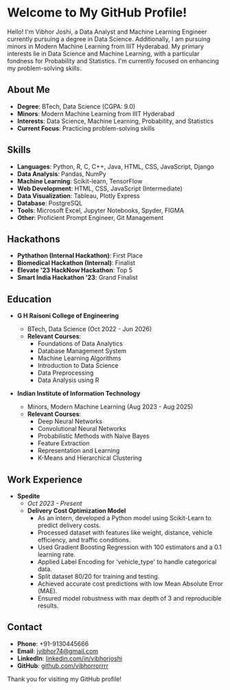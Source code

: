 # Welcome to My GitHub Profile!

Hello! I'm Vibhor Joshi, a Data Analyst and Machine Learning Engineer currently pursuing a degree in Data Science. Additionally, I am pursuing minors in Modern Machine Learning from IIIT Hyderabad. My primary interests lie in Data Science and Machine Learning, with a particular fondness for Probability and Statistics. I'm currently focused on enhancing my problem-solving skills.

## About Me

- **Degree**: BTech, Data Science (CGPA: 9.0)
- **Minors**: Modern Machine Learning from IIIT Hyderabad
- **Interests**: Data Science, Machine Learning, Probability, and Statistics
- **Current Focus**: Practicing problem-solving skills

## Skills

- **Languages**: Python, R, C, C++, Java, HTML, CSS, JavaScript, Django
- **Data Analysis**: Pandas, NumPy
- **Machine Learning**: Scikit-learn, TensorFlow
- **Web Development**: HTML, CSS, JavaScript (Intermediate)
- **Data Visualization**: Tableau, Plotly Express
- **Database**: PostgreSQL
- **Tools**: Microsoft Excel, Jupyter Notebooks, Spyder, FIGMA
- **Other**: Proficient Prompt Engineer, Git Management

## Hackathons

- **Pythathon (Internal Hackathon)**: First Place
- **Biomedical Hackathon (Internal)**: Finalist
- **Elevate '23 HackNow Hackathon**: Top 5
- **Smart India Hackathon '23**: Grand Finalist

## Education

- **G H Raisoni College of Engineering**
  - BTech, Data Science (Oct 2022 - Jun 2026)
  - **Relevant Courses**:
    - Foundations of Data Analytics
    - Database Management System
    - Machine Learning Algorithms
    - Introduction to Data Science
    - Data Preprocessing
    - Data Analysis using R

- **Indian Institute of Information Technology**
  - Minors, Modern Machine Learning (Aug 2023 - Aug 2025)
  - **Relevant Courses**:
    - Deep Neural Networks
    - Convolutional Neural Networks
    - Probabilistic Methods with Naive Bayes
    - Feature Extraction
    - Representation and Learning
    - K-Means and Hierarchical Clustering

## Work Experience

- **Spedite**
  - *Oct 2023 - Present*
  - **Delivery Cost Optimization Model**
    - As an intern, developed a Python model using Scikit-Learn to predict delivery costs.
    - Processed dataset with features like weight, distance, vehicle efficiency, and traffic conditions.
    - Used Gradient Boosting Regression with 100 estimators and a 0.1 learning rate.
    - Applied Label Encoding for 'vehicle_type' to handle categorical data.
    - Split dataset 80/20 for training and testing.
    - Achieved accurate cost predictions with low Mean Absolute Error (MAE).
    - Ensured model robustness with max depth of 3 and reproducible results.

## Contact

- **Phone**: +91-9130445666
- **Email**: jvibhor74@gmail.com
- **LinkedIn**: [linkedin.com/in/vibhorjoshi](https://www.linkedin.com/in/vibhorjoshi)
- **GitHub**: [github.com/vibhorrorrrr](https://github.com/vibhorrorrrr)

Thank you for visiting my GitHub profile!
